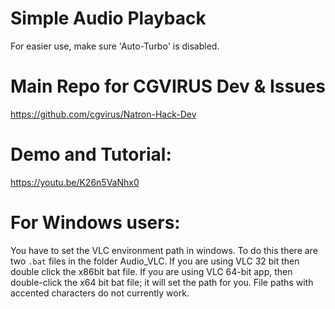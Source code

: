 # Simple Audio Playback

For easier use, make sure 'Auto-Turbo' is disabled.

# Main Repo for CGVIRUS Dev & Issues

https://github.com/cgvirus/Natron-Hack-Dev

# Demo and Tutorial:

https://youtu.be/K26n5VaNhx0

# For Windows users:

You have to set the VLC environment path in windows. To do this there are two `.bat` files in the folder Audio_VLC. If you are using VLC 32 bit then double click the x86bit bat file. If you are using VLC 64-bit app, then double-click the x64 bit bat file; it will set the path for you. File paths with accented characters do not currently work.
